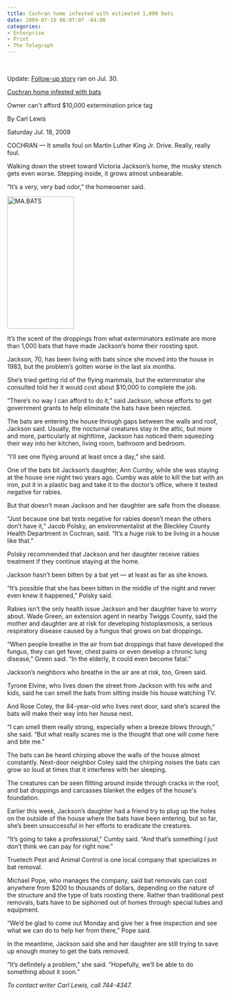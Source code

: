 ```yaml
---
title: Cochran home infested with estimated 1,000 bats
date: 2009-07-18 06:07:07 -04:00
categories:
- Enterprise
- Print
- The Telegraph
---
```


<p>&nbsp;</p>
<p>Update: <a href="{{ site.baseurl }}/assets/MA.BATS_.jpg">Follow-up story</a> ran on Jul. 30.</p>
<p></p>
<p><a href="http://www.macon.com/198/story/781488.html">Cochran home infested with bats</a></p>
<p>Owner can't afford $10,000 extermination price tag</p>
<p>By Carl Lewis</p>
<p>Saturday Jul. 18, 2009</p>
<p></p>
<p>COCHRAN — It smells foul on Martin Luther King Jr. Drive. Really, really foul.</p>
<p>Walking down the street toward Victoria Jackson’s home, the musky stench gets even worse. Stepping inside, it grows almost unbearable.</p>
<p>“It’s a very, very bad odor,” the homeowner said.</p>
<p><img class="size-full wp-image-11  alignright" title="MA.BATS" src="{{ site.baseurl }}/assets/MA.BATS_.jpg" alt="MA.BATS" width="155" height="307" /></p>
<p>It’s the scent of the droppings from what exterminators estimate are more than 1,000 bats that have made Jackson’s home their roosting spot.</p>
<p><!--more-->Jackson, 70, has been living with bats since she moved into the house in 1983, but the problem’s gotten worse in the last six months.</p>
<p>She’s tried getting rid of the flying mammals, but the exterminator she consulted told her it would cost about $10,000 to complete the job.</p>
<p>“There’s no way I can afford to do it,” said Jackson, whose efforts to get government grants to help eliminate the bats have been rejected.</p>
<p>The bats are entering the house through gaps between the walls and roof, Jackson said. Usually, the nocturnal creatures stay in the attic, but more and more, particularly at nighttime, Jackson has noticed them squeezing their way into her kitchen, living room, bathroom and bedroom.</p>
<p>“I’ll see one flying around at least once a day,” she said.</p>
<p>One of the bats bit Jackson’s daughter, Ann Cumby, while she was staying at the house one night two years ago. Cumby was able to kill the bat with an iron, put it in a plastic bag and take it to the doctor’s office, where it tested negative for rabies.</p>
<p>But that doesn’t mean Jackson and her daughter are safe from the disease.</p>
<p>“Just because one bat tests negative for rabies doesn’t mean the others don’t have it,” Jacob Polsky, an environmentalist at the Bleckley County Health Department in Cochran, said. “It’s a huge risk to be living in a house like that.”</p>
<p>Polsky recommended that Jackson and her daughter receive rabies treatment if they continue staying at the home.</p>
<p>Jackson hasn’t been bitten by a bat yet — at least as far as she knows.</p>
<p>“It’s possible that she has been bitten in the middle of the night and never even knew it happened,” Polsky said.</p>
<p>Rabies isn’t the only health issue Jackson and her daughter have to worry about. Wade Green, an extension agent in nearby Twiggs County, said the mother and daughter are at risk for developing histoplasmosis, a serious respiratory disease caused by a fungus that grows on bat droppings.</p>
<p>“When people breathe in the air from bat droppings that have developed the fungus, they can get fever, chest pains or even develop a chronic lung disease,” Green said. “In the elderly, it could even become fatal.”</p>
<p>Jackson’s neighbors who breathe in the air are at risk, too, Green said.</p>
<p>Tyrone Elvine, who lives down the street from Jackson with his wife and kids, said he can smell the bats from sitting inside his house watching TV.</p>
<p>And Rose Coley, the 84-year-old who lives next door, said she’s scared the bats will make their way into her house next.</p>
<p>“I can smell them really strong, especially when a breeze blows through,” she said. “But what really scares me is the thought that one will come here and bite me.”</p>
<p>The bats can be heard chirping above the walls of the house almost constantly. Next-door neighbor Coley said the chirping noises the bats can grow so loud at times that it interferes with her sleeping.</p>
<p>The creatures can be seen flitting around inside through cracks in the roof, and bat droppings and carcasses blanket the edges of the house's foundation.</p>
<p>Earlier this week, Jackson’s daughter had a friend try to plug up the holes on the outside of the house where the bats have been entering, but so far, she’s been unsuccessful in her efforts to eradicate the creatures.</p>
<p>“It’s going to take a professional,” Cumby said. “And that’s something I just don’t think we can pay for right now.”</p>
<p>Truetech Pest and Animal Control is one local company that specializes in bat removal.</p>
<p>Michael Pope, who manages the company, said bat removals can cost anywhere from $200 to thousands of dollars, depending on the nature of the structure and the type of bats roosting there. Rather than traditional pest removals, bats have to be siphoned out of homes through special tubes and equipment.</p>
<p>“We’d be glad to come out Monday and give her a free inspection and see what we can do to help her from there,” Pope said.</p>
<p>In the meantime, Jackson said she and her daughter are still trying to save up enough money to get the bats removed.</p>
<p>“It’s definitely a problem,” she said. ”Hopefully, we’ll be able to do something about it soon.”</p>
<p><em>To contact writer Carl Lewis, call 744-4347.</em></p>
